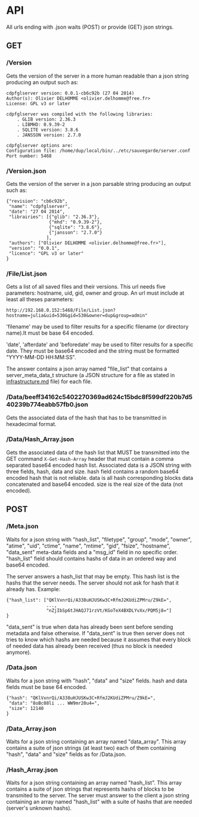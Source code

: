 # API

All urls ending with .json waits (POST) or provide (GET) json strings.


## GET

### /Version

Gets the version of the server in a more human readable than a json string
producing an output such as:

    cdpfglserver version: 0.0.1-cb6c92b (27 04 2014)
    Author(s): Olivier DELHOMME <olivier.delhomme@free.fr>
    License: GPL v3 or later

    cdpfglserver was compiled with the following libraries:
        . GLIB version: 2.36.3
        . LIBMHD: 0.9.39-2
        . SQLITE version: 3.8.6
        . JANSSON version: 2.7.0

    cdpfglserver options are:
    Configuration file: /home/dup/local/bin/../etc/sauvegarde/server.conf
    Port number: 5468


### /Version.json

Gets the version of the server in a json parsable string producing an
output such as:

    {"revision": "cb6c92b",
     "name": "cdpfglserver",
     "date": "27 04 2014",
     "librairies": [{"glib": "2.36.3"},
                    {"mhd": "0.9.39-2"},
                    {"sqlite": "3.8.6"},
                    {"jansson": "2.7.0"}
                   ],
     "authors": ["Olivier DELHOMME <olivier.delhomme@free.fr>"],
     "version": "0.0.1",
     "licence": "GPL v3 or later"
    }


### /File/List.json

Gets a list of all saved files and their versions. This url needs five
parameters: hostname, uid, gid, owner and group. An url must include at
least all theses parameters:

    http://192.168.0.152:5468/File/List.json?hostname=julia&uid=530&gid=530&owner=dup&group=admin"

'filename' may be used to filter results for a specific filename (or
directory name).It must be base 64 encoded.

'date', 'afterdate' and 'beforedate' may be used to filter results for 
a specific date. They must be base64 encoded and the string must be 
formatted "YYYY-MM-DD HH:MM:SS".

The answer contains a json array named "file_list" that contains a
server_meta_data_t structure (a JSON structure for a file as stated in
[infrastructure.md](infrastructure.md) file) for each file.


### /Data/beeff34162c5402270369ad624c15bdc8f599df220b7d540239b774eabb57fb0.json

Gets the associated data of the hash that has to be transmitted in
hexadecimal format.


### /Data/Hash_Array.json

Gets the associated data of the hash list that MUST be transmitted into
the GET command ```X-Get-Hash-Array``` header that must contain a comma
separated base64 encoded hash list. Associated data is a JSON string with
three fields, hash, data and size. hash field contains a random base64
encoded hash that is not reliable. data is all hash corresponding blocks
data concatenated and base64 encoded. size is the real size of the data
(not encoded).


## POST

### /Meta.json

Waits for a json string with "hash_list", "filetype", "group", "mode",
"owner", "atime", "uid", "ctime", "name", "mtime", "gid", "fsize", "hostname",
"data_sent" meta-data fields and a "msg_id" field in no specific order.
"hash_list" field should contains hashs of data in an ordered way and
base64 encoded.

The server answers a hash_list that may be empty. This hash list is the
hashs that the server needs. The server should not ask for hash that it
already has. Example:

    {"hash_list": ["QKlVxnrQi/A338uHJUSKw3C+RfmJ2KUdiZPMru/Z9kE=",
                   ...,
                   "nZjIbSp6tJHAQJ71rzVt/KGoTeX4BXDLYvXx/PQM5j8="]
    }

"data_sent" is true when data has already been sent before sending
metadata and false otherwise. If "data_sent" is true then server does
not tries to know which hashs are needed because it assumes that every
block of needed data has already been received (thus no block is needed
anymore).


### /Data.json

Waits for a json string with "hash", "data" and "size" fields. hash
and data fields must be base 64 encoded.

    {"hash": "QKlVxnrQi/A338uHJUSKw3C+RfmJ2KUdiZPMru/Z9kE=",
     "data": "8oBc08li ... WW9mr20u4=",
     "size": 12140
    }


### /Data_Array.json

Waits for a json string containing an array named "data_array". This array
contains a suite of json strings (at least two) each of them containing
"hash", "data" and "size" fields as for /Data.json.


### /Hash_Array.json

Waits for a json string containing an array named "hash_list". This array
contains a suite of json strings that represents hashs of blocks to be
transmited to the server. The server must answer to the client a json
string containing an array named "hash_list" with a suite of hashs that
are needed (server's unknown hashs).

